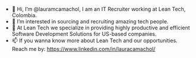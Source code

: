 - 👋 Hi, I’m @lauramcamachol, I am an IT Recruiter working at Lean Tech, Colombia. 
- 👀 I’m interested in sourcing and recruiting amazing tech people. 
- 🌱 At Lean Tech we specialize in providing highly productive and efficient Software Development Solutions for US-based companies.
- 📫 If you wanna know more about Lean Tech and our opportunities. Reach me by: https://www.linkedin.com/in/lauracamachol/

<!---
lauramcamachol/lauramcamachol is a ✨ special ✨ repository because its `README.md` (this file) appears on your GitHub profile.
You can click the Preview link to take a look at your changes.
--->
